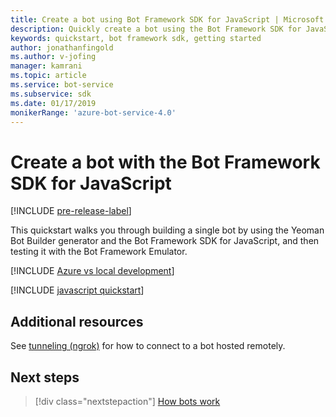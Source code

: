 ```yaml
---
title: Create a bot using Bot Framework SDK for JavaScript | Microsoft Docs
description: Quickly create a bot using the Bot Framework SDK for JavaScript.
keywords: quickstart, bot framework sdk, getting started
author: jonathanfingold
ms.author: v-jofing
manager: kamrani
ms.topic: article
ms.service: bot-service
ms.subservice: sdk
ms.date: 01/17/2019
monikerRange: 'azure-bot-service-4.0'
---
```


# Create a bot with the Bot Framework SDK for JavaScript

[!INCLUDE [pre-release-label](../includes/pre-release-label.md)]

This quickstart walks you through building a single bot by using the Yeoman Bot Builder generator and the Bot Framework SDK for JavaScript, and then testing it with the Bot Framework Emulator.

[!INCLUDE [Azure vs local development](~/includes/snippet-quickstart-paths.md)]

[!INCLUDE [javascript quickstart](~/includes/quickstart-javascript.md)]

## Additional resources

See [tunneling (ngrok)](https://github.com/Microsoft/BotFramework-Emulator/wiki/Tunneling-(ngrok)) for how to connect to a bot hosted remotely.

## Next steps

> [!div class="nextstepaction"]
> [How bots work](../v4sdk/bot-builder-basics.md)
